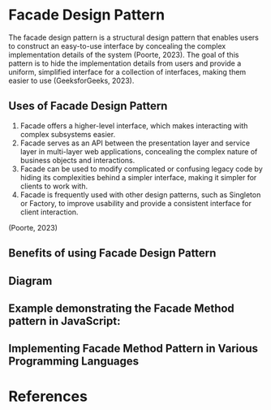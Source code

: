 # Facade Design Pattern
The facade design pattern is a structural design pattern that enables users to construct an easy-to-use interface by concealing the complex implementation details of the system (Poorte, 2023). The goal of this pattern is to hide the implementation details from users and provide a uniform, simplified interface for a collection of interfaces, making them easier to use (GeeksforGeeks, 2023).

## Uses of Facade Design Pattern
1. Facade offers a higher-level interface, which makes interacting with complex subsystems easier.
2. Facade serves as an API between the presentation layer and service layer in multi-layer web applications, concealing the complex nature of business objects and interactions.
3. Facade can be used to modify complicated or confusing legacy code by hiding its complexities behind a simpler interface, making it simpler for clients to work with.
4. Facade is frequently used with other design patterns, such as Singleton or Factory, to improve usability and provide a consistent interface for client interaction.

(Poorte, 2023)

## Benefits of using Facade Design Pattern


## Diagram


## Example demonstrating the Facade Method pattern in JavaScript:


## Implementing Facade Method Pattern in Various Programming Languages

# References